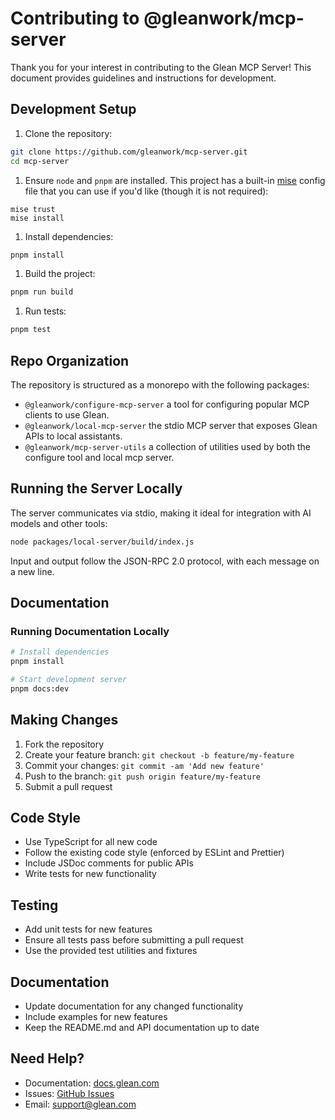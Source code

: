 # Contributing to @gleanwork/mcp-server

Thank you for your interest in contributing to the Glean MCP Server! This document provides guidelines and instructions for development.

## Development Setup

1. Clone the repository:

```bash
git clone https://github.com/gleanwork/mcp-server.git
cd mcp-server
```

1. Ensure `node` and `pnpm` are installed. This project has a built-in
   [mise](http://mise.jdx.dev/) config file that you can use if you'd like
(though it is not required):

```
mise trust
mise install
```

1. Install dependencies:

```bash
pnpm install
```

1. Build the project:

```bash
pnpm run build
```

1. Run tests:

```bash
pnpm test
```

## Repo Organization

The repository is structured as a monorepo with the following packages:

- `@gleanwork/configure-mcp-server` a tool for configuring popular MCP clients to use Glean.
- `@gleanwork/local-mcp-server` the stdio MCP server that exposes Glean APIs to local assistants.
- `@gleanwork/mcp-server-utils` a collection of utilities used by both the configure tool and local mcp server.

## Running the Server Locally

The server communicates via stdio, making it ideal for integration with AI models and other tools:

```bash
node packages/local-server/build/index.js
```

Input and output follow the JSON-RPC 2.0 protocol, with each message on a new line.

## Documentation

### Running Documentation Locally

```bash
# Install dependencies
pnpm install

# Start development server
pnpm docs:dev
```

## Making Changes

1. Fork the repository
2. Create your feature branch: `git checkout -b feature/my-feature`
3. Commit your changes: `git commit -am 'Add new feature'`
4. Push to the branch: `git push origin feature/my-feature`
5. Submit a pull request

## Code Style

- Use TypeScript for all new code
- Follow the existing code style (enforced by ESLint and Prettier)
- Include JSDoc comments for public APIs
- Write tests for new functionality

## Testing

- Add unit tests for new features
- Ensure all tests pass before submitting a pull request
- Use the provided test utilities and fixtures

## Documentation

- Update documentation for any changed functionality
- Include examples for new features
- Keep the README.md and API documentation up to date

## Need Help?

- Documentation: [docs.glean.com](https://docs.glean.com)
- Issues: [GitHub Issues](https://github.com/gleanwork/mcp-server/issues)
- Email: [support@glean.com](mailto:support@glean.com)
